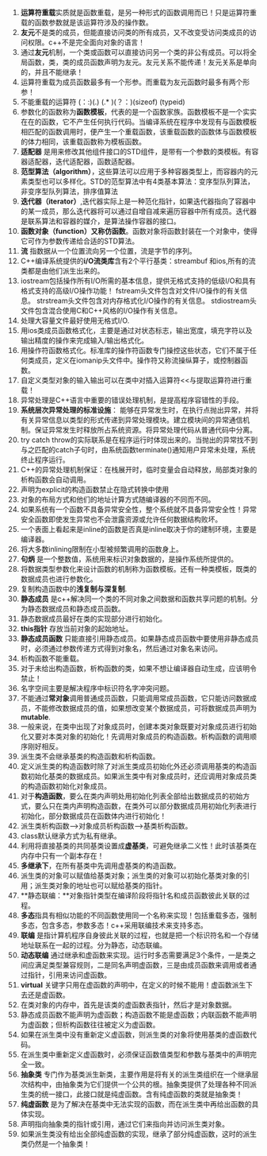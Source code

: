 1. **运算符重载**实质就是函数重载，是另一种形式的函数调用而已！只是运算符重载的函数参数就是该运算符涉及的操作数。
2. **友元**不是类的成员，但能直接访问类的所有成员，又不改变受访问类成员的访问权限。c++不是完全面向对象的语言！
3. 通过**友元**机制，一个类或函数可以直接访问另一个类的非公有成员。可以将全局函数，类，类的成员函数声明为友元。友元关系不能传递！友元关系是单向的，并且不能继承！
4. 运算符重载为成员函数最多有一个形参。而重载为友元函数时最多有两个形参！
5. 不能重载的运算符 (：:)(.) (.* )(？：)(sizeof) (typeid)
6. 参数化的函数称为**函数模板**，代表的是一个函数家族。函数模板不是一个实实在在的函数，它不产生任何执行代码。当编译系统在程序中发现有与函数模板相匹配的函数调用时，便产生一个重载函数，该重载函数的函数体与函数模板的体力相同，该重载函数称为模板函数。
7. **适配器** 是用来修改其他组件接口的STD组件，是带有一个参数的类模板。有容器适配器，迭代适配器，函数适配器。
8. **范型算法（algorithm）**，这些算法可以应用于多种容器类型上，而容器内的元素类型也可以多样化。STD的范型算法中有4类基本算法：变序型队列算法，非变序型队列算法，排序值算法
9. **迭代器（iterator）**,迭代器实际上是一种范化指针，如果迭代器指向了容器中的某一成员，那么迭代器将可以通过自增自减来遍历容器中所有成员。迭代器是联系算法和容器的媒介，是算法操作容器的接口。
10. **函数对象（function）又称仿函数**。函数对象将函数封装在一个对象中，使得它可作为参数传递给合适的STD算法。
11. **流** 指数据从一个位置流向另一个位置，流是字节的序列。
12. C++编译系统提供的**i/O流类库**含有2个平行基类：streambuf 和ios,所有的流类都是由他们派生出来的。
13. iostream包括操作所有I/O所需的基本信息，提供无格式支持的低级I/O和具有格式支持的高级I/O操作功能！
fstream头文件包含对文件I/O操作的有关信息。
strstream头文件包含对内存格式化I/O操作的有关信息。
stdiostream头文件包含混合使用C和C++风格的I/O操作有关信息。
14. 处理大容量文件最好使用无格式I/O.
15. 用ios类成员函数格式化，主要是通过对状态标志，输出宽度，填充字符以及输出精度的操作来完成输入/输出格式化。
16. 用操作符函数格式化。标准库的操作符函数专门操控这些状态，它们不属于任何类成员，定义在iomanip头文件中。操作符又称流操纵算子，或控制器函数。
17. 自定义类型对象的输入输出可以在类中对插入运算符<<与提取运算符进行重载！
18. 异常处理是C++语言中重要的错误处理机制，是提高程序容错性的手段。
19. **系统层次异常处理的标准设施**：
能够在异常发生时，在执行点抛出异常，并将有关异常信息以类型的形式传递到异常处理模块。建立模块间的异常通信机制。保证异常发生时释放所占系统资源。将异常处理代码从普通代码中分离。
20. try catch throw的实际联系是在程序运行时体现出来的。当抛出的异常找不到与之匹配的catch子句时，由系统函数terminate()通知用户异常未处理，系统终止程序运行。
21. C++的异常处理机制保证：在栈展开时，临时变量会自动释放，局部类对象的析构函数会自动调用。
22. 声明为explicit的构造函数禁止在隐式转换中使用
23. 对象的布局方式和他们的地址计算方式随编译器的不同而不同。
24. 如果系统有一个函数不具备异常安全性，整个系统就不具备异常安全性！异常安全函数即使发生异常也不会泄露资源或允许任何数据结构败坏。
25. 一个表面上看起来是inline的函数是否真是inline取决于你的建制环境，主要是编译器。
26. 将大多数inlining限制在小型被频繁调用的函数身上。
27. **句炳** 是一个整数值，系统用来标识对象数据的，是操作系统所提供的。
28. 将数据类型参数化来设计函数的机制称为函数模板。还有一种类模板，既类的数据成员也进行参数化。
29. 复制构造函数中的**浅复制与深复制**.
30. **静态成员** 是c++解决同一个类的不同对象之间数据和函数共享问题的机制。分为静态数据成员和静态成员函数。
31. 静态数据成员最好在类的实现部分进行初始化。
32. **this指针** 存放当前对象的起始地址。
33. **静态成员函数** 只能直接引用静态成员。如果静态成员函数中要使用非静态成员时，必须通过参数传递方式得到对象名，然后通过对象名来访问。
34. 析构函数不能重载。
35. 对于未给出构造函数，析构函数的类，如果不想让编译器自动生成，应该明令禁止！
36. 名字空间主要是解决程序中标识符名字冲突问题。
37. 不能通过**常对象**调用普通成员函数，只能调用常成员函数，它只能访问数据成员，不能修改数据成员的值，如果想改变某个数据成员，可将数据成员声明为**mutable**.
38. 一般来说，在类中出现了对象成员时，创建本类对象既要对对象成员进行初始化又要对本类对象的初始化！先调用对象成员的构造函数。析构函数的调用顺序刚好相反。
39. 派生类不会继承基类的构造函数和析构函数。
40. 定义派生类的构造函数时除了对派生类成员初始化外还必须调用基类的构造函数初始化基类的数据成员。如果派生类中有对象成员时，还应调用对象成员类的构造函数初始化对象成员。
41. 对于**构造函数**，要么在类内声明处用初始化列表全部给出数据成员的初始方式，要么只在类内声明构造函数，在类外可以部分数据成员用初始化列表进行初始化，部分数据成员在函数体内进行初始化！
42. 派生类析构函数—>对象成员析构函数—>基类析构函数。
43. class默认继承方式为私有继承。
44. 利用将直接基类的共同基类设置成**虚基类**，可避免继承二义性！此时该基类在内存中只有一个副本存在！
45. **多继承下**，在所有基类中先调用虚基类的构造函数。
46. 派生类的对象可以赋值给基类对象；派生类的对象可以初始化基类对象的引用；派生类对象的地址也可以赋给基类的指针。
47. **静态联编：**对象指针类型在编译阶段将指针名和成员函数彼此关联的过程。
48. **多态**指具有相似功能的不同函数使用同一个名称来实现！包括重载多态，强制多态，包含多态，参数多态！c++采用联编技术来支持多态。
49. **联编** 是指计算机程序自身彼此关联的过程，也就是把一个标识符名和一个存储地址联系在一起的过程。分为静态，动态联编。
50. **动态联编** 通过继承和虚函数来实现。运行时多态需要满足3个条件，一是类之间应满足类型兼容规则，二是同名声明虚函数，三是由成员函数来调用或者通过指针，引用来访问虚函数。
51. **virtual** 关键字只用在虚函数的声明中，在定义的时候不能用！虚函数派生下去还是虚函数。
52. 在类对象的内存中，首先是该类的虚函数表指针，然后才是对象数据。
53. 静态成员函数不能声明为虚函数；构造函数不能是虚函数；内联函数不能声明为虚函数；但析构函数往往被定义为虚函数。
54. 如果在派生类中没有重新定义虚函数，则派生类的对象将使用基类的虚函数代码。
55. 在派生类中重新定义虚函数时，必须保证函数值类型和参数与基类中的声明完全一致。
56. **抽象类** 专门作为基类派生新类，主要作用是将有关的派生类组织在一个继承层次结构中，由抽象类为它们提供一个公共的根。抽象类提供了处理各种不同派生类的统一接口，此接口就是纯虚函数。含有纯虚函数的类就是抽象类！
57. **纯虚函数** 是为了解决在基类中无法实现的函数，而在派生类中再给出函数的具体实现。
58. 声明指向抽象类的指针或引用，通过它们来指向并访问派生类对象。
59. 如果派生类没有给出全部纯虚函数的实现，继承了部分纯虚函数，这时的派生类仍然是一个抽象类！
